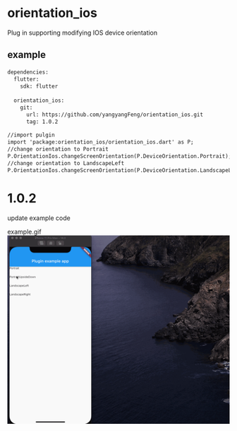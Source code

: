 # orientation_ios

Plug in supporting modifying IOS device orientation

## example
```
dependencies:
  flutter:
    sdk: flutter

  orientation_ios:
    git:
      url: https://github.com/yangyangFeng/orientation_ios.git
      tag: 1.0.2
```

```
//import pulgin
import 'package:orientation_ios/orientation_ios.dart' as P;
//change orientation to Portrait
P.OrientationIos.changeScreenOrientation(P.DeviceOrientation.Portrait);
//change orientation to LandscapeLeft
P.OrientationIos.changeScreenOrientation(P.DeviceOrientation.LandscapeLeft);
```

# 1.0.2

update example code

example.gif![image](https://github.com/yangyangFeng/imageResource/blob/master/orientation_ios.gif)

